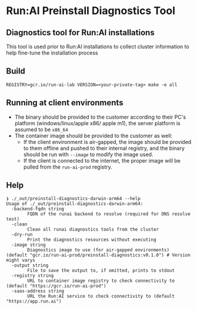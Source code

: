 # Run:AI Preinstall Diagnostics Tool

## Diagnostics tool for Run:AI installations
This tool is used prior to Run:AI installations to collect cluster information to
help fine-tune the installation process

## Build
```
REGISTRY=gcr.io/run-ai-lab VERSION=<your-private-tag> make -e all
```

## Running at client environments
- The binary should be provided to the customer according to their PC's platform (windows/linux/apple x86/ apple m1), the server platform is assumed to be `x86_64`
- The container image should be provided to the customer as well:
    * If the client environment is air-gapped, the image should be provided to them offline and pushed to their internal registry, and the binary should be run with `--image` to modify the image used.
    * If the client is connected to the internet, the proper image will be pulled from the `run-ai-prod` registry.

## Help
```
❯ ./_out/preinstall-diagnostics-darwin-arm64 --help
Usage of ./_out/preinstall-diagnostics-darwin-arm64:
  -backend-fqdn string
    	FQDN of the runai backend to resolve (required for DNS resolve test)
  -clean
    	Clean all runai diagnostics tools from the cluster
  -dry-run
    	Print the diagnostics resources without executing
  -image string
    	Diagnostics image to use (for air-gapped environments) (default "gcr.io/run-ai-prod/preinstall-diagnostics:v0.1.0") # Version might varys
  -output string
    	File to save the output to, if omitted, prints to stdout
  -registry string
    	URL to container image registry to check connectivity to (default "https://gcr.io/run-ai-prod")
  -saas-address string
    	URL the Run:AI service to check connectivity to (default "https://app.run.ai")
```